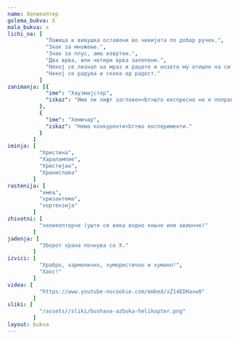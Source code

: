 ```yaml
---
name: Хеликоптер
golema_bukva: Х
mala_bukva: х
lichi_na: [
            "Лажица и виљушка оставени во чинијата по добар ручек.",
            "Знак за множење.",
            "Знак за плус, ама извртен.",
            "Два врва, или четири врва залепени.",
            "Некој се лизнал на мраз и рацете и нозете му отишле на сите страни.",
            "Некој се радува и скока од радост."
          ]
zanimanja: [{
            "ime": "Хаузмајстор",
            "iskaz": "Има ли лифт заглавен<br>што експресно не е поправен?"
          },
          {
            "ime": "Хемичар",
            "iskaz": "Нема конкуренти<br>во експерименти."
          }
        ]
iminja: [
          "Христина",
          "Харалампие",
          "Христијан",
          "Хранислава"
        ]
rastenija: [
          "хмељ",
          "хризантема",
          "хортензија"
        ]
zhivotni: [
          "хеликоптерче (уште се вика водно коњче или авионче)"
        ]
jadenja: [
          "Зборот храна почнува со Х."
        ]
izvici: [
          "Храбро, хармонично, хумористично и хумано!",
          "Хаос!"
        ]
videa: [
          "https://www.youtube-nocookie.com/embed/xZ14EDHavw0"
        ]
sliki: [
          "/assets//sliki/bushava-azbuka-helikopter.png"
        ]
layout: bukva
---
```

